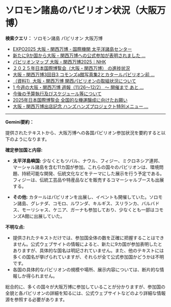 # ソロモン諸島のパビリオン状況（大阪万博）

**検索クエリ：** ソロモン諸島 パビリオン 大阪万博

- [EXPO2025 大阪・関西万博 - 国際機関 太平洋諸島センター](https://pic.or.jp/featured_word/10255/)
- [新たに9か国から大阪・関西万博への公式参加が表明されました ...](https://www.expo2025.or.jp/news/news-20220531-01/)
- [パビリオンマップ 大阪・関西万博2025｜NHK](https://www3.nhk.or.jp/news/special/osaka_expo/pavilion/)
- [２０２５年日本国際博覧会（大阪・関西万博） の進捗状況](https://www.cas.go.jp/jp/seisaku/expo_suisin_honbu/kankei_renraku/dai5/siryou1.pdf)
- [大阪・関西万博3回目3 コモンズa館写真集2とカタールパビリオン前 ...](https://ameblo.jp/bomuu/entry-12895014892.html)
- [（資料1）大阪・関西万博 関西パビリオンの取組状況について](https://www.kouiki-kansai.jp/material/files/group/3/1-170shiryo1.pdf)
- [1 今週の大阪・関西万博 週報（11/26～12/2） ～ 開催まで あと ...](https://www.shikoku.meti.go.jp/03_sesakudocs/0310_expo2025/weeklyreport/241126-1202.pdf)
- [今後の予算執行及びスケジュール等について](https://www.meti.go.jp/shingikai/mono_info_service/expo_budget_monitoring/pdf/005_04_00.pdf)
- [2025年日本国際博覧会 全国的な機運醸成に向けたお願い](https://kyushuchijikai.jp/kiji003217/3_217_384_up_yqytdqrb.pdf)
- [大阪・関西万博出店記念 ハンズハンズプロジェクト特別メニュー ...](https://www.kurasushi.co.jp/2025expo/handshands/)


---

**Gemini要約：**

提供されたテキストから、大阪万博への各国パビリオン参加状況を要約すると以下のようになります。

**確定参加国と内容:**

* **太平洋島嶼国:**  少なくともツバル、ナウル、フィジー、ミクロネシア連邦、マーシャル諸島を含む11カ国が参加。これらの国々のパビリオンは、環境問題、持続可能な開発、伝統文化などをテーマにした展示を行う予定である。フィジーは、伝統工芸品や特産品などを販売するコマーシャルブースも出展する。


* **その他:** カタールはパビリオンを出展し、イベントも開催していた。ソロモン諸島、グレナダ、コモロ、ルワンダ、キルギス、スリランカ、バルバドス、モーリシャス、ケニア、ガーナも参加しており、少なくとも一部はコモンズA館に出展していた。

**不明な点:**

* 提供されたテキストだけでは、参加国全体の数を正確に把握することはできません。公式ウェブサイトの情報によると、新たに9カ国が参加表明したとありますが、具体的な国名は明記されていません。また、他のテキストには多くの国名が挙げられていますが、それらが全て公式参加国かどうかは不明です。
* 各国の具体的なパビリオンの規模や場所、展示内容については、断片的な情報しか得られません。


総合的に、多くの国々が大阪万博に参加していることが分かりますが、参加国の全貌と各パビリオンの詳細を知るには、公式ウェブサイトなどのより詳細な情報源を参照する必要があります。

